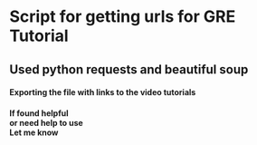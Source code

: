 <h1>Script for getting urls for GRE Tutorial</h1>
<h2>Used python requests and beautiful soup </h2>
<h4>Exporting the file with links to the video tutorials<h4>
<p>If found helpful<br> or need help to use <br>Let me know </p>

